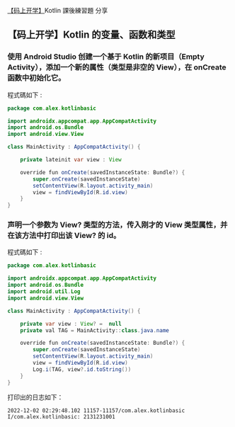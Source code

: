 [【码上开学】](https://rengwuxian.com/tag/kotlin/)Kotlin 課後練習題 分享
## 【码上开学】Kotlin 的变量、函数和类型
### 使用 Android Studio 创建一个基于 Kotlin 的新项目（Empty Activity），添加一个新的属性（类型是非空的 View），在 onCreate 函数中初始化它。
程式碼如下 : 
```java
package com.alex.kotlinbasic

import androidx.appcompat.app.AppCompatActivity
import android.os.Bundle
import android.view.View

class MainActivity : AppCompatActivity() {

    private lateinit var view : View

    override fun onCreate(savedInstanceState: Bundle?) {
        super.onCreate(savedInstanceState)
        setContentView(R.layout.activity_main)
        view = findViewById(R.id.view)
    }
}
```

### 声明一个参数为 View? 类型的方法，传入刚才的 View 类型属性，并在该方法中打印出该 View? 的 id。
程式碼如下 : 
```java
package com.alex.kotlinbasic

import androidx.appcompat.app.AppCompatActivity
import android.os.Bundle
import android.util.Log
import android.view.View

class MainActivity : AppCompatActivity() {

    private var view : View? =  null
    private val TAG = MainActivity::class.java.name

    override fun onCreate(savedInstanceState: Bundle?) {
        super.onCreate(savedInstanceState)
        setContentView(R.layout.activity_main)
        view = findViewById(R.id.view)
        Log.i(TAG, view?.id.toString())
    }
}
```

打印出的日志如下：
```
2022-12-02 02:29:48.102 11157-11157/com.alex.kotlinbasic I/com.alex.kotlinbasic: 2131231001
``` 
